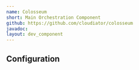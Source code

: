```yaml
---
name: Colosseum
short: Main Orchestration Component
github: https://github.com/cloudiator/colosseum
javadoc: 
layout: dev_component
---
```


## Configuration

